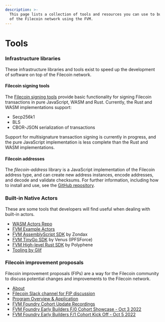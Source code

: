 ```yaml
---
description: >-
  This page lists a collection of tools and resources you can use to build on top
  of the Filecoin network using the FVM.
---
```


# Tools

### Infrastructure libraries

These infrastructure libraries and tools exist to speed up the development of software on top of the Filecoin network.

#### Filecoin signing tools

The [Filecoin signing tools](../general/README.md) provide basic functionality for signing Filecoin transactions in pure JavaScript, WASM and Rust. Currently, the Rust and WASM implementations support:

* Secp256k1
* BLS
* CBOR-JSON serialization of transactions

Support for multisignature transaction signing is currently in progress, and the pure JavaScript implementation is less complete than the Rust and WASM implementations.

#### Filecoin addresses

The _filecoin-address_ library is a JavaScript implementation of the Filecoin address type, and can create new address instances, encode addresses, and decode and validate checksums. For further information, including how to install and use, see the [GitHub repository](https://github.com/glifio/modules/tree/primary/packages/filecoin-address).

### Built-in Native Actors

These are some tools that developers will find useful when dealing with built-in actors.

* [WASM Actors Repo](https://github.com/filecoin-project/builtin-actors)
* [FVM Example Actors](https://github.com/filecoin-project/fvm-example-actors)
* [FVM AssemblyScript SDK](https://github.com/Zondax/fvm-as-sdk) by Zondax
* [FVM TinyGo SDK](https://www.notion.so/Filecoin-Virtual-Machine-FVM-Developer-Resources-94cabfd650184f4b9664bd4974e4d329) by Venus (IPFSForce)
* [FVM High-level Rust SDK](https://github.com/polyphene/fvm-rs-sdk) by Polyphene
* [Tooling by Glif](https://glif.io/en)

### Filecoin improvement proposals

Filecoin improvement proposals (FIPs) are a way for the Filecoin community to discuss potential changes and improvements to the Filecoin network.

* [About](https://github.com/filecoin-project/FIPs)
* [Filecoin Slack channel for FIP discussion](https://filecoinproject.slack.com/archives/C01EU76LPCJ)
* [Program Overview & Application](https://airtable.com/shr48kiPOqjwxzX6u)
* [FVM Foundry Cohort Update Recordings](https://www.youtube.com/playlist?list=PL\_0VrY55uV18DBdFIkN0jdBMF8nadVxWQ)
* [FVM Foundry Early Builders F/0 Cohort Showcase - Oct 3 2022](https://drive.google.com/file/d/1JLR45vSNScZX7edz9DxwlpYGnVfGm30Q/view?usp=sharing)
* [FVM Foundry Early Builders F/1 Cohort Kick Off - Oct 5 2022](https://drive.google.com/file/d/1mV0PMunDUvIBqmuNw9VjUJIf4zE4z9LV/view?usp=sharing)
